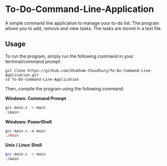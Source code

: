 # To-Do-Command-Line-Application

A simple command line application to manage your to-do list. The program allows you to add, remove and view tasks. The tasks are stored in a text file.

## Usage

To run the program, simply run the following command in your terminal/command prompt:

```git
git clone https://github.com/Shubham-Choudhury/To-Do-Command-Line-Application.git
cd To-Do-Command-Line-Application
```

Then, compile the program using the following command:

**Windows: Command Prompt**

```cmd
gcc main.c -o main
.\main
```

**Windows: PowerShell**

```ps
gcc main.c -o main
./main
```

**Unix / Linux Shell**

```sh
gcc main.c -o main
./main
```
